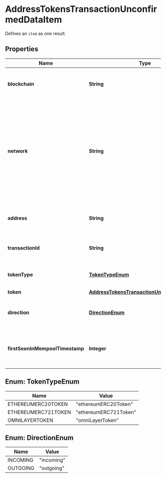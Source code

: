 

# AddressTokensTransactionUnconfirmedDataItem

Defines an `item` as one result.

## Properties

Name | Type | Description | Notes
------------ | ------------- | ------------- | -------------
**blockchain** | **String** | Represents the specific blockchain protocol name, e.g. Ethereum, Bitcoin, etc. | 
**network** | **String** | Represents the name of the blockchain network used; blockchain networks are usually identical as technology and software, but they differ in data, e.g. - \&quot;mainnet\&quot; is the live network with actual data while networks like \&quot;testnet\&quot;, \&quot;ropsten\&quot;, \&quot;rinkeby\&quot; are test networks. | 
**address** | **String** | Defines the specific address to which the token transaction has been sent and is pending confirmation. | 
**transactionId** | **String** | Defines the unique ID of the specific transaction, i.e. its identification number. | 
**tokenType** | [**TokenTypeEnum**](#TokenTypeEnum) | Defines the type of token sent with the transaction, e.g. ERC 20. | 
**token** | [**AddressTokensTransactionUnconfirmedToken**](AddressTokensTransactionUnconfirmedToken.md) |  | 
**direction** | [**DirectionEnum**](#DirectionEnum) | Defines whether the transaction is \&quot;incoming\&quot; or \&quot;outgoing\&quot;. | 
**firstSeenInMempoolTimestamp** | **Integer** | Defines the exact time the transaction has been first accepted into the mempool to await confirmation as timestamp. | 



## Enum: TokenTypeEnum

Name | Value
---- | -----
ETHEREUMERC20TOKEN | &quot;ethereumERC20Token&quot;
ETHEREUMERC721TOKEN | &quot;ethereumERC721Token&quot;
OMNILAYERTOKEN | &quot;omniLayerToken&quot;



## Enum: DirectionEnum

Name | Value
---- | -----
INCOMING | &quot;incoming&quot;
OUTGOING | &quot;outgoing&quot;



